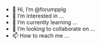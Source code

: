 - 👋 Hi, I’m @forumpplg
- 👀 I’m interested in ...
- 🌱 I’m currently learning ...
- 💞️ I’m looking to collaborate on ...
- 📫 How to reach me ...

<!---
forumpplg/forumpplg is a ✨ special ✨ repository because its `README.md` (this file) appears on your GitHub profile.
You can click the Preview link to take a look at your changes.
--->
